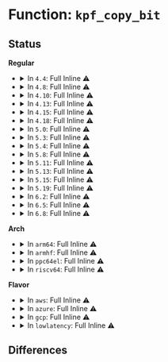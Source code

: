 # Function: <code>kpf_copy_bit</code>

## Status
<b>Regular</b>
<ul>
<li>
<details>
<summary>In <code>4.4</code>: Full Inline ⚠️</summary>

**Collision:** Unique Static

**Inline:** Full

**Transformation:** False

**Instances:**

```
In fs/proc/page.c (0)
Location: fs/proc/page.c:82
Inline: True
```
</details>
</li>
<li>
<details>
<summary>In <code>4.8</code>: Full Inline ⚠️</summary>

**Collision:** Unique Static

**Inline:** Full

**Transformation:** False

**Instances:**

```
In fs/proc/page.c (ffffffff812b556e)
Location: fs/proc/page.c:82
Inline: True
Inline callers:
  - fs/proc/page.c:stable_page_flags
  - fs/proc/page.c:stable_page_flags
  - fs/proc/page.c:stable_page_flags
  - fs/proc/page.c:stable_page_flags
  - fs/proc/page.c:stable_page_flags
  - fs/proc/page.c:stable_page_flags
  - fs/proc/page.c:stable_page_flags
  - fs/proc/page.c:stable_page_flags
  - fs/proc/page.c:stable_page_flags
  - fs/proc/page.c:stable_page_flags
  - fs/proc/page.c:stable_page_flags
  - fs/proc/page.c:stable_page_flags
  - fs/proc/page.c:stable_page_flags
  - fs/proc/page.c:stable_page_flags
```
</details>
</li>
<li>
<details>
<summary>In <code>4.10</code>: Full Inline ⚠️</summary>

**Collision:** Unique Static

**Inline:** Full

**Transformation:** False

**Instances:**

```
In fs/proc/page.c (ffffffff812cad83)
Location: fs/proc/page.c:82
Inline: True
Inline callers:
  - fs/proc/page.c:stable_page_flags
  - fs/proc/page.c:stable_page_flags
  - fs/proc/page.c:stable_page_flags
  - fs/proc/page.c:stable_page_flags
  - fs/proc/page.c:stable_page_flags
  - fs/proc/page.c:stable_page_flags
  - fs/proc/page.c:stable_page_flags
  - fs/proc/page.c:stable_page_flags
  - fs/proc/page.c:stable_page_flags
  - fs/proc/page.c:stable_page_flags
  - fs/proc/page.c:stable_page_flags
  - fs/proc/page.c:stable_page_flags
  - fs/proc/page.c:stable_page_flags
  - fs/proc/page.c:stable_page_flags
  - fs/proc/page.c:stable_page_flags
```
</details>
</li>
<li>
<details>
<summary>In <code>4.13</code>: Full Inline ⚠️</summary>

**Collision:** Unique Static

**Inline:** Full

**Transformation:** False

**Instances:**

```
In fs/proc/page.c (ffffffff812d8213)
Location: fs/proc/page.c:82
Inline: True
Inline callers:
  - fs/proc/page.c:stable_page_flags
  - fs/proc/page.c:stable_page_flags
  - fs/proc/page.c:stable_page_flags
  - fs/proc/page.c:stable_page_flags
  - fs/proc/page.c:stable_page_flags
  - fs/proc/page.c:stable_page_flags
  - fs/proc/page.c:stable_page_flags
  - fs/proc/page.c:stable_page_flags
  - fs/proc/page.c:stable_page_flags
  - fs/proc/page.c:stable_page_flags
  - fs/proc/page.c:stable_page_flags
  - fs/proc/page.c:stable_page_flags
  - fs/proc/page.c:stable_page_flags
  - fs/proc/page.c:stable_page_flags
  - fs/proc/page.c:stable_page_flags
```
</details>
</li>
<li>
<details>
<summary>In <code>4.15</code>: Full Inline ⚠️</summary>

**Collision:** Unique Static

**Inline:** Full

**Transformation:** False

**Instances:**

```
In fs/proc/page.c (ffffffff812fc913)
Location: fs/proc/page.c:83
Inline: True
Inline callers:
  - fs/proc/page.c:stable_page_flags
  - fs/proc/page.c:stable_page_flags
  - fs/proc/page.c:stable_page_flags
  - fs/proc/page.c:stable_page_flags
  - fs/proc/page.c:stable_page_flags
  - fs/proc/page.c:stable_page_flags
  - fs/proc/page.c:stable_page_flags
  - fs/proc/page.c:stable_page_flags
  - fs/proc/page.c:stable_page_flags
  - fs/proc/page.c:stable_page_flags
  - fs/proc/page.c:stable_page_flags
  - fs/proc/page.c:stable_page_flags
  - fs/proc/page.c:stable_page_flags
  - fs/proc/page.c:stable_page_flags
  - fs/proc/page.c:stable_page_flags
```
</details>
</li>
<li>
<details>
<summary>In <code>4.18</code>: Full Inline ⚠️</summary>

**Collision:** Unique Static

**Inline:** Full

**Transformation:** False

**Instances:**

```
In fs/proc/page.c (ffffffff8132a53c)
Location: fs/proc/page.c:83
Inline: True
Inline callers:
  - fs/proc/page.c:stable_page_flags
  - fs/proc/page.c:stable_page_flags
  - fs/proc/page.c:stable_page_flags
  - fs/proc/page.c:stable_page_flags
  - fs/proc/page.c:stable_page_flags
  - fs/proc/page.c:stable_page_flags
  - fs/proc/page.c:stable_page_flags
  - fs/proc/page.c:stable_page_flags
  - fs/proc/page.c:stable_page_flags
  - fs/proc/page.c:stable_page_flags
  - fs/proc/page.c:stable_page_flags
  - fs/proc/page.c:stable_page_flags
  - fs/proc/page.c:stable_page_flags
  - fs/proc/page.c:stable_page_flags
  - fs/proc/page.c:stable_page_flags
```
</details>
</li>
<li>
<details>
<summary>In <code>5.0</code>: Full Inline ⚠️</summary>

**Collision:** Unique Static

**Inline:** Full

**Transformation:** False

**Instances:**

```
In fs/proc/page.c (ffffffff8134185f)
Location: fs/proc/page.c:83
Inline: True
Inline callers:
  - fs/proc/page.c:stable_page_flags
  - fs/proc/page.c:stable_page_flags
  - fs/proc/page.c:stable_page_flags
  - fs/proc/page.c:stable_page_flags
  - fs/proc/page.c:stable_page_flags
  - fs/proc/page.c:stable_page_flags
  - fs/proc/page.c:stable_page_flags
  - fs/proc/page.c:stable_page_flags
  - fs/proc/page.c:stable_page_flags
  - fs/proc/page.c:stable_page_flags
  - fs/proc/page.c:stable_page_flags
  - fs/proc/page.c:stable_page_flags
  - fs/proc/page.c:stable_page_flags
  - fs/proc/page.c:stable_page_flags
  - fs/proc/page.c:stable_page_flags
  - fs/proc/page.c:stable_page_flags
  - fs/proc/page.c:stable_page_flags
  - fs/proc/page.c:stable_page_flags
  - fs/proc/page.c:stable_page_flags
  - fs/proc/page.c:stable_page_flags
  - fs/proc/page.c:stable_page_flags
```
</details>
</li>
<li>
<details>
<summary>In <code>5.3</code>: Full Inline ⚠️</summary>

**Collision:** Unique Static

**Inline:** Full

**Transformation:** False

**Instances:**

```
In fs/proc/page.c (ffffffff81369c7c)
Location: fs/proc/page.c:83
Inline: True
Inline callers:
  - fs/proc/page.c:stable_page_flags
  - fs/proc/page.c:stable_page_flags
  - fs/proc/page.c:stable_page_flags
  - fs/proc/page.c:stable_page_flags
  - fs/proc/page.c:stable_page_flags
  - fs/proc/page.c:stable_page_flags
  - fs/proc/page.c:stable_page_flags
  - fs/proc/page.c:stable_page_flags
  - fs/proc/page.c:stable_page_flags
  - fs/proc/page.c:stable_page_flags
  - fs/proc/page.c:stable_page_flags
  - fs/proc/page.c:stable_page_flags
  - fs/proc/page.c:stable_page_flags
  - fs/proc/page.c:stable_page_flags
  - fs/proc/page.c:stable_page_flags
  - fs/proc/page.c:stable_page_flags
  - fs/proc/page.c:stable_page_flags
  - fs/proc/page.c:stable_page_flags
  - fs/proc/page.c:stable_page_flags
  - fs/proc/page.c:stable_page_flags
  - fs/proc/page.c:stable_page_flags
```
</details>
</li>
<li>
<details>
<summary>In <code>5.4</code>: Full Inline ⚠️</summary>

**Collision:** Unique Static

**Inline:** Full

**Transformation:** False

**Instances:**

```
In fs/proc/page.c (ffffffff81381e9c)
Location: fs/proc/page.c:85
Inline: True
Inline callers:
  - fs/proc/page.c:stable_page_flags
  - fs/proc/page.c:stable_page_flags
  - fs/proc/page.c:stable_page_flags
  - fs/proc/page.c:stable_page_flags
  - fs/proc/page.c:stable_page_flags
  - fs/proc/page.c:stable_page_flags
  - fs/proc/page.c:stable_page_flags
  - fs/proc/page.c:stable_page_flags
  - fs/proc/page.c:stable_page_flags
  - fs/proc/page.c:stable_page_flags
  - fs/proc/page.c:stable_page_flags
  - fs/proc/page.c:stable_page_flags
  - fs/proc/page.c:stable_page_flags
  - fs/proc/page.c:stable_page_flags
  - fs/proc/page.c:stable_page_flags
  - fs/proc/page.c:stable_page_flags
  - fs/proc/page.c:stable_page_flags
  - fs/proc/page.c:stable_page_flags
  - fs/proc/page.c:stable_page_flags
  - fs/proc/page.c:stable_page_flags
  - fs/proc/page.c:stable_page_flags
```
</details>
</li>
<li>
<details>
<summary>In <code>5.8</code>: Full Inline ⚠️</summary>

**Collision:** Unique Static

**Inline:** Full

**Transformation:** False

**Instances:**

```
In fs/proc/page.c (ffffffff813cc4cc)
Location: fs/proc/page.c:103
Inline: True
Inline callers:
  - fs/proc/page.c:stable_page_flags
  - fs/proc/page.c:stable_page_flags
  - fs/proc/page.c:stable_page_flags
  - fs/proc/page.c:stable_page_flags
  - fs/proc/page.c:stable_page_flags
  - fs/proc/page.c:stable_page_flags
  - fs/proc/page.c:stable_page_flags
  - fs/proc/page.c:stable_page_flags
  - fs/proc/page.c:stable_page_flags
  - fs/proc/page.c:stable_page_flags
  - fs/proc/page.c:stable_page_flags
  - fs/proc/page.c:stable_page_flags
  - fs/proc/page.c:stable_page_flags
  - fs/proc/page.c:stable_page_flags
  - fs/proc/page.c:stable_page_flags
  - fs/proc/page.c:stable_page_flags
  - fs/proc/page.c:stable_page_flags
  - fs/proc/page.c:stable_page_flags
  - fs/proc/page.c:stable_page_flags
  - fs/proc/page.c:stable_page_flags
  - fs/proc/page.c:stable_page_flags
```
</details>
</li>
<li>
<details>
<summary>In <code>5.11</code>: Full Inline ⚠️</summary>

**Collision:** Unique Static

**Inline:** Full

**Transformation:** False

**Instances:**

```
In fs/proc/page.c (ffffffff813de114)
Location: fs/proc/page.c:103
Inline: True
Inline callers:
  - fs/proc/page.c:stable_page_flags
  - fs/proc/page.c:stable_page_flags
  - fs/proc/page.c:stable_page_flags
  - fs/proc/page.c:stable_page_flags
  - fs/proc/page.c:stable_page_flags
  - fs/proc/page.c:stable_page_flags
  - fs/proc/page.c:stable_page_flags
  - fs/proc/page.c:stable_page_flags
  - fs/proc/page.c:stable_page_flags
  - fs/proc/page.c:stable_page_flags
  - fs/proc/page.c:stable_page_flags
  - fs/proc/page.c:stable_page_flags
  - fs/proc/page.c:stable_page_flags
  - fs/proc/page.c:stable_page_flags
  - fs/proc/page.c:stable_page_flags
  - fs/proc/page.c:stable_page_flags
  - fs/proc/page.c:stable_page_flags
  - fs/proc/page.c:stable_page_flags
  - fs/proc/page.c:stable_page_flags
  - fs/proc/page.c:stable_page_flags
  - fs/proc/page.c:stable_page_flags
  - fs/proc/page.c:stable_page_flags
```
</details>
</li>
<li>
<details>
<summary>In <code>5.13</code>: Full Inline ⚠️</summary>

**Collision:** Unique Static

**Inline:** Full

**Transformation:** False

**Instances:**

```
In fs/proc/page.c (ffffffff813e4eff)
Location: fs/proc/page.c:103
Inline: True
Inline callers:
  - fs/proc/page.c:stable_page_flags
  - fs/proc/page.c:stable_page_flags
  - fs/proc/page.c:stable_page_flags
  - fs/proc/page.c:stable_page_flags
  - fs/proc/page.c:stable_page_flags
  - fs/proc/page.c:stable_page_flags
  - fs/proc/page.c:stable_page_flags
  - fs/proc/page.c:stable_page_flags
  - fs/proc/page.c:stable_page_flags
  - fs/proc/page.c:stable_page_flags
  - fs/proc/page.c:stable_page_flags
  - fs/proc/page.c:stable_page_flags
  - fs/proc/page.c:stable_page_flags
  - fs/proc/page.c:stable_page_flags
  - fs/proc/page.c:stable_page_flags
  - fs/proc/page.c:stable_page_flags
  - fs/proc/page.c:stable_page_flags
  - fs/proc/page.c:stable_page_flags
  - fs/proc/page.c:stable_page_flags
  - fs/proc/page.c:stable_page_flags
  - fs/proc/page.c:stable_page_flags
  - fs/proc/page.c:stable_page_flags
```
</details>
</li>
<li>
<details>
<summary>In <code>5.15</code>: Full Inline ⚠️</summary>

**Collision:** Unique Static

**Inline:** Full

**Transformation:** False

**Instances:**

```
In fs/proc/page.c (ffffffff81436acf)
Location: fs/proc/page.c:103
Inline: True
Inline callers:
  - fs/proc/page.c:stable_page_flags
  - fs/proc/page.c:stable_page_flags
  - fs/proc/page.c:stable_page_flags
  - fs/proc/page.c:stable_page_flags
  - fs/proc/page.c:stable_page_flags
  - fs/proc/page.c:stable_page_flags
  - fs/proc/page.c:stable_page_flags
  - fs/proc/page.c:stable_page_flags
  - fs/proc/page.c:stable_page_flags
  - fs/proc/page.c:stable_page_flags
  - fs/proc/page.c:stable_page_flags
  - fs/proc/page.c:stable_page_flags
  - fs/proc/page.c:stable_page_flags
  - fs/proc/page.c:stable_page_flags
  - fs/proc/page.c:stable_page_flags
  - fs/proc/page.c:stable_page_flags
  - fs/proc/page.c:stable_page_flags
  - fs/proc/page.c:stable_page_flags
  - fs/proc/page.c:stable_page_flags
  - fs/proc/page.c:stable_page_flags
  - fs/proc/page.c:stable_page_flags
  - fs/proc/page.c:stable_page_flags
```
</details>
</li>
<li>
<details>
<summary>In <code>5.19</code>: Full Inline ⚠️</summary>

**Collision:** Unique Static

**Inline:** Full

**Transformation:** False

**Instances:**

```
In fs/proc/page.c (ffffffff814b126c)
Location: fs/proc/page.c:104
Inline: True
Inline callers:
  - fs/proc/page.c:stable_page_flags
  - fs/proc/page.c:stable_page_flags
  - fs/proc/page.c:stable_page_flags
  - fs/proc/page.c:stable_page_flags
  - fs/proc/page.c:stable_page_flags
  - fs/proc/page.c:stable_page_flags
  - fs/proc/page.c:stable_page_flags
  - fs/proc/page.c:stable_page_flags
  - fs/proc/page.c:stable_page_flags
  - fs/proc/page.c:stable_page_flags
  - fs/proc/page.c:stable_page_flags
  - fs/proc/page.c:stable_page_flags
  - fs/proc/page.c:stable_page_flags
  - fs/proc/page.c:stable_page_flags
  - fs/proc/page.c:stable_page_flags
  - fs/proc/page.c:stable_page_flags
  - fs/proc/page.c:stable_page_flags
  - fs/proc/page.c:stable_page_flags
  - fs/proc/page.c:stable_page_flags
  - fs/proc/page.c:stable_page_flags
  - fs/proc/page.c:stable_page_flags
  - fs/proc/page.c:stable_page_flags
```
</details>
</li>
<li>
<details>
<summary>In <code>6.2</code>: Full Inline ⚠️</summary>

**Collision:** Unique Static

**Inline:** Full

**Transformation:** False

**Instances:**

```
In fs/proc/page.c (ffffffff81547c2c)
Location: fs/proc/page.c:105
Inline: True
Inline callers:
  - fs/proc/page.c:stable_page_flags
  - fs/proc/page.c:stable_page_flags
  - fs/proc/page.c:stable_page_flags
  - fs/proc/page.c:stable_page_flags
  - fs/proc/page.c:stable_page_flags
  - fs/proc/page.c:stable_page_flags
  - fs/proc/page.c:stable_page_flags
  - fs/proc/page.c:stable_page_flags
  - fs/proc/page.c:stable_page_flags
  - fs/proc/page.c:stable_page_flags
  - fs/proc/page.c:stable_page_flags
  - fs/proc/page.c:stable_page_flags
  - fs/proc/page.c:stable_page_flags
  - fs/proc/page.c:stable_page_flags
  - fs/proc/page.c:stable_page_flags
  - fs/proc/page.c:stable_page_flags
  - fs/proc/page.c:stable_page_flags
  - fs/proc/page.c:stable_page_flags
  - fs/proc/page.c:stable_page_flags
  - fs/proc/page.c:stable_page_flags
  - fs/proc/page.c:stable_page_flags
```
</details>
</li>
<li>
<details>
<summary>In <code>6.5</code>: Full Inline ⚠️</summary>

**Collision:** Unique Static

**Inline:** Full

**Transformation:** False

**Instances:**

```
In fs/proc/page.c (ffffffff8157f835)
Location: fs/proc/page.c:105
Inline: True
Inline callers:
  - fs/proc/page.c:stable_page_flags
  - fs/proc/page.c:stable_page_flags
  - fs/proc/page.c:stable_page_flags
  - fs/proc/page.c:stable_page_flags
  - fs/proc/page.c:stable_page_flags
  - fs/proc/page.c:stable_page_flags
  - fs/proc/page.c:stable_page_flags
  - fs/proc/page.c:stable_page_flags
  - fs/proc/page.c:stable_page_flags
  - fs/proc/page.c:stable_page_flags
  - fs/proc/page.c:stable_page_flags
  - fs/proc/page.c:stable_page_flags
  - fs/proc/page.c:stable_page_flags
  - fs/proc/page.c:stable_page_flags
  - fs/proc/page.c:stable_page_flags
  - fs/proc/page.c:stable_page_flags
  - fs/proc/page.c:stable_page_flags
  - fs/proc/page.c:stable_page_flags
  - fs/proc/page.c:stable_page_flags
  - fs/proc/page.c:stable_page_flags
  - fs/proc/page.c:stable_page_flags
```
</details>
</li>
<li>
<details>
<summary>In <code>6.8</code>: Full Inline ⚠️</summary>

**Collision:** Unique Static

**Inline:** Full

**Transformation:** False

**Instances:**

```
In fs/proc/page.c (ffffffff815b8272)
Location: fs/proc/page.c:105
Inline: True
Inline callers:
  - fs/proc/page.c:stable_page_flags
  - fs/proc/page.c:stable_page_flags
  - fs/proc/page.c:stable_page_flags
  - fs/proc/page.c:stable_page_flags
  - fs/proc/page.c:stable_page_flags
  - fs/proc/page.c:stable_page_flags
  - fs/proc/page.c:stable_page_flags
  - fs/proc/page.c:stable_page_flags
  - fs/proc/page.c:stable_page_flags
  - fs/proc/page.c:stable_page_flags
  - fs/proc/page.c:stable_page_flags
  - fs/proc/page.c:stable_page_flags
  - fs/proc/page.c:stable_page_flags
  - fs/proc/page.c:stable_page_flags
  - fs/proc/page.c:stable_page_flags
  - fs/proc/page.c:stable_page_flags
  - fs/proc/page.c:stable_page_flags
```
</details>
</li>
</ul>
<b>Arch</b>
<ul>
<li>
<details>
<summary>In <code>arm64</code>: Full Inline ⚠️</summary>

**Collision:** Unique Static

**Inline:** Full

**Transformation:** False

**Instances:**

```
In fs/proc/page.c (ffff800010450098)
Location: fs/proc/page.c:85
Inline: True
Inline callers:
  - fs/proc/page.c:stable_page_flags
  - fs/proc/page.c:stable_page_flags
  - fs/proc/page.c:stable_page_flags
  - fs/proc/page.c:stable_page_flags
  - fs/proc/page.c:stable_page_flags
  - fs/proc/page.c:stable_page_flags
  - fs/proc/page.c:stable_page_flags
  - fs/proc/page.c:stable_page_flags
  - fs/proc/page.c:stable_page_flags
  - fs/proc/page.c:stable_page_flags
  - fs/proc/page.c:stable_page_flags
  - fs/proc/page.c:stable_page_flags
  - fs/proc/page.c:stable_page_flags
  - fs/proc/page.c:stable_page_flags
  - fs/proc/page.c:stable_page_flags
  - fs/proc/page.c:stable_page_flags
  - fs/proc/page.c:stable_page_flags
  - fs/proc/page.c:stable_page_flags
  - fs/proc/page.c:stable_page_flags
  - fs/proc/page.c:stable_page_flags
```
</details>
</li>
<li>
<details>
<summary>In <code>armhf</code>: Full Inline ⚠️</summary>

**Collision:** Unique Static

**Inline:** Full

**Transformation:** False

**Instances:**

```
In fs/proc/page.c (c0613334)
Location: fs/proc/page.c:85
Inline: True
Inline callers:
  - fs/proc/page.c:stable_page_flags
  - fs/proc/page.c:stable_page_flags
  - fs/proc/page.c:stable_page_flags
  - fs/proc/page.c:stable_page_flags
  - fs/proc/page.c:stable_page_flags
  - fs/proc/page.c:stable_page_flags
  - fs/proc/page.c:stable_page_flags
  - fs/proc/page.c:stable_page_flags
  - fs/proc/page.c:stable_page_flags
  - fs/proc/page.c:stable_page_flags
  - fs/proc/page.c:stable_page_flags
  - fs/proc/page.c:stable_page_flags
  - fs/proc/page.c:stable_page_flags
  - fs/proc/page.c:stable_page_flags
  - fs/proc/page.c:stable_page_flags
  - fs/proc/page.c:stable_page_flags
  - fs/proc/page.c:stable_page_flags
  - fs/proc/page.c:stable_page_flags
  - fs/proc/page.c:stable_page_flags
```
</details>
</li>
<li>
<details>
<summary>In <code>ppc64el</code>: Full Inline ⚠️</summary>

**Collision:** Unique Static

**Inline:** Full

**Transformation:** False

**Instances:**

```
In fs/proc/page.c (c0000000005680a0)
Location: fs/proc/page.c:85
Inline: True
Inline callers:
  - fs/proc/page.c:stable_page_flags
  - fs/proc/page.c:stable_page_flags
  - fs/proc/page.c:stable_page_flags
  - fs/proc/page.c:stable_page_flags
  - fs/proc/page.c:stable_page_flags
  - fs/proc/page.c:stable_page_flags
  - fs/proc/page.c:stable_page_flags
  - fs/proc/page.c:stable_page_flags
  - fs/proc/page.c:stable_page_flags
  - fs/proc/page.c:stable_page_flags
  - fs/proc/page.c:stable_page_flags
  - fs/proc/page.c:stable_page_flags
  - fs/proc/page.c:stable_page_flags
  - fs/proc/page.c:stable_page_flags
  - fs/proc/page.c:stable_page_flags
  - fs/proc/page.c:stable_page_flags
  - fs/proc/page.c:stable_page_flags
  - fs/proc/page.c:stable_page_flags
  - fs/proc/page.c:stable_page_flags
  - fs/proc/page.c:stable_page_flags
```
</details>
</li>
<li>
<details>
<summary>In <code>riscv64</code>: Full Inline ⚠️</summary>

**Collision:** Unique Static

**Inline:** Full

**Transformation:** False

**Instances:**

```
In fs/proc/page.c (ffffffe0002e3280)
Location: fs/proc/page.c:85
Inline: True
Inline callers:
  - fs/proc/page.c:stable_page_flags
  - fs/proc/page.c:stable_page_flags
  - fs/proc/page.c:stable_page_flags
  - fs/proc/page.c:stable_page_flags
  - fs/proc/page.c:stable_page_flags
  - fs/proc/page.c:stable_page_flags
  - fs/proc/page.c:stable_page_flags
  - fs/proc/page.c:stable_page_flags
  - fs/proc/page.c:stable_page_flags
  - fs/proc/page.c:stable_page_flags
  - fs/proc/page.c:stable_page_flags
  - fs/proc/page.c:stable_page_flags
  - fs/proc/page.c:stable_page_flags
  - fs/proc/page.c:stable_page_flags
  - fs/proc/page.c:stable_page_flags
  - fs/proc/page.c:stable_page_flags
  - fs/proc/page.c:stable_page_flags
  - fs/proc/page.c:stable_page_flags
  - fs/proc/page.c:stable_page_flags
```
</details>
</li>
</ul>
<b>Flavor</b>
<ul>
<li>
<details>
<summary>In <code>aws</code>: Full Inline ⚠️</summary>

**Collision:** Unique Static

**Inline:** Full

**Transformation:** False

**Instances:**

```
In fs/proc/page.c (ffffffff8137a47c)
Location: fs/proc/page.c:85
Inline: True
Inline callers:
  - fs/proc/page.c:stable_page_flags
  - fs/proc/page.c:stable_page_flags
  - fs/proc/page.c:stable_page_flags
  - fs/proc/page.c:stable_page_flags
  - fs/proc/page.c:stable_page_flags
  - fs/proc/page.c:stable_page_flags
  - fs/proc/page.c:stable_page_flags
  - fs/proc/page.c:stable_page_flags
  - fs/proc/page.c:stable_page_flags
  - fs/proc/page.c:stable_page_flags
  - fs/proc/page.c:stable_page_flags
  - fs/proc/page.c:stable_page_flags
  - fs/proc/page.c:stable_page_flags
  - fs/proc/page.c:stable_page_flags
  - fs/proc/page.c:stable_page_flags
  - fs/proc/page.c:stable_page_flags
  - fs/proc/page.c:stable_page_flags
  - fs/proc/page.c:stable_page_flags
  - fs/proc/page.c:stable_page_flags
  - fs/proc/page.c:stable_page_flags
  - fs/proc/page.c:stable_page_flags
```
</details>
</li>
<li>
<details>
<summary>In <code>azure</code>: Full Inline ⚠️</summary>

**Collision:** Unique Static

**Inline:** Full

**Transformation:** False

**Instances:**

```
In fs/proc/page.c (ffffffff8136af4c)
Location: fs/proc/page.c:85
Inline: True
Inline callers:
  - fs/proc/page.c:stable_page_flags
  - fs/proc/page.c:stable_page_flags
  - fs/proc/page.c:stable_page_flags
  - fs/proc/page.c:stable_page_flags
  - fs/proc/page.c:stable_page_flags
  - fs/proc/page.c:stable_page_flags
  - fs/proc/page.c:stable_page_flags
  - fs/proc/page.c:stable_page_flags
  - fs/proc/page.c:stable_page_flags
  - fs/proc/page.c:stable_page_flags
  - fs/proc/page.c:stable_page_flags
  - fs/proc/page.c:stable_page_flags
  - fs/proc/page.c:stable_page_flags
  - fs/proc/page.c:stable_page_flags
  - fs/proc/page.c:stable_page_flags
  - fs/proc/page.c:stable_page_flags
  - fs/proc/page.c:stable_page_flags
  - fs/proc/page.c:stable_page_flags
  - fs/proc/page.c:stable_page_flags
  - fs/proc/page.c:stable_page_flags
  - fs/proc/page.c:stable_page_flags
```
</details>
</li>
<li>
<details>
<summary>In <code>gcp</code>: Full Inline ⚠️</summary>

**Collision:** Unique Static

**Inline:** Full

**Transformation:** False

**Instances:**

```
In fs/proc/page.c (ffffffff81377f4c)
Location: fs/proc/page.c:85
Inline: True
Inline callers:
  - fs/proc/page.c:stable_page_flags
  - fs/proc/page.c:stable_page_flags
  - fs/proc/page.c:stable_page_flags
  - fs/proc/page.c:stable_page_flags
  - fs/proc/page.c:stable_page_flags
  - fs/proc/page.c:stable_page_flags
  - fs/proc/page.c:stable_page_flags
  - fs/proc/page.c:stable_page_flags
  - fs/proc/page.c:stable_page_flags
  - fs/proc/page.c:stable_page_flags
  - fs/proc/page.c:stable_page_flags
  - fs/proc/page.c:stable_page_flags
  - fs/proc/page.c:stable_page_flags
  - fs/proc/page.c:stable_page_flags
  - fs/proc/page.c:stable_page_flags
  - fs/proc/page.c:stable_page_flags
  - fs/proc/page.c:stable_page_flags
  - fs/proc/page.c:stable_page_flags
  - fs/proc/page.c:stable_page_flags
  - fs/proc/page.c:stable_page_flags
  - fs/proc/page.c:stable_page_flags
```
</details>
</li>
<li>
<details>
<summary>In <code>lowlatency</code>: Full Inline ⚠️</summary>

**Collision:** Unique Static

**Inline:** Full

**Transformation:** False

**Instances:**

```
In fs/proc/page.c (ffffffff8138b9fc)
Location: fs/proc/page.c:85
Inline: True
Inline callers:
  - fs/proc/page.c:stable_page_flags
  - fs/proc/page.c:stable_page_flags
  - fs/proc/page.c:stable_page_flags
  - fs/proc/page.c:stable_page_flags
  - fs/proc/page.c:stable_page_flags
  - fs/proc/page.c:stable_page_flags
  - fs/proc/page.c:stable_page_flags
  - fs/proc/page.c:stable_page_flags
  - fs/proc/page.c:stable_page_flags
  - fs/proc/page.c:stable_page_flags
  - fs/proc/page.c:stable_page_flags
  - fs/proc/page.c:stable_page_flags
  - fs/proc/page.c:stable_page_flags
  - fs/proc/page.c:stable_page_flags
  - fs/proc/page.c:stable_page_flags
  - fs/proc/page.c:stable_page_flags
  - fs/proc/page.c:stable_page_flags
  - fs/proc/page.c:stable_page_flags
  - fs/proc/page.c:stable_page_flags
  - fs/proc/page.c:stable_page_flags
  - fs/proc/page.c:stable_page_flags
```
</details>
</li>
</ul>

## Differences
